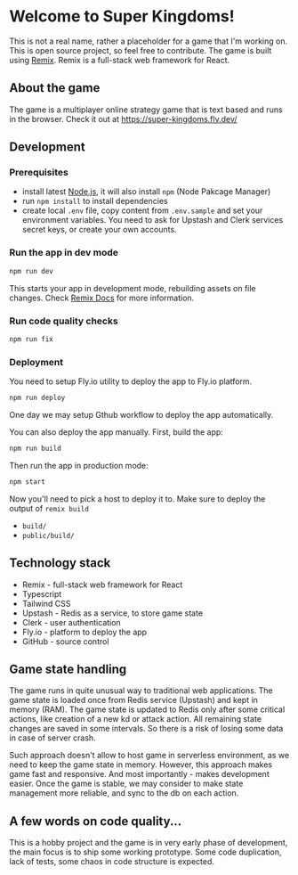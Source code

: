 # Welcome to Super Kingdoms!

This is not a real name, rather a placeholder for a game that I'm working on. 
This is open source project, so feel free to contribute.
The game is built using [Remix](https://remix.run). Remix is a full-stack web framework for React.

## About the game

The game is a multiplayer online strategy game that is text based and runs in the browser.
Check it out at https://super-kingdoms.fly.dev/

## Development

### Prerequisites

- install latest [Node.js](https://nodejs.org/en), it will also install `npm` (Node Pakcage Manager)
- run `npm install` to install dependencies
- create local `.env` file, copy content from `.env.sample` and set your environment variables.
  You need to ask for Upstash and Clerk services secret keys, or create your own accounts.

### Run the app in dev mode

```sh
npm run dev
```
This starts your app in development mode, rebuilding assets on file changes.
Check [Remix Docs](https://remix.run/docs) for more information.

### Run code quality checks

```sh
npm run fix
```

### Deployment

You need to setup Fly.io utility to deploy the app to Fly.io platform.

```sh
npm run deploy
```

One day we may setup Gthub workflow to deploy the app automatically.

You can also deploy the app manually. First, build the app:

```sh
npm run build
```

Then run the app in production mode:

```sh
npm start
```

Now you'll need to pick a host to deploy it to.
Make sure to deploy the output of `remix build`

- `build/`
- `public/build/`

## Technology stack

- Remix - full-stack web framework for React
- Typescript
- Tailwind CSS
- Upstash - Redis as a service, to store game state
- Clerk - user authentication
- Fly.io - platform to deploy the app
- GitHub - source control

## Game state handling

The game runs in quite unusual way to traditional web applications.
The game state is loaded once from Redis service (Upstash) and kept in memory (RAM).
The game state is updated to Redis only after some critical actions, like creation of a new kd or attack action.
All remaining state changes are saved in some intervals. So there is a risk of losing some data in case of server crash.

Such approach doesn't allow to host game in serverless environment, as we need to keep the game state in memory.
However, this approach makes game fast and responsive. And most importantly - makes development easier.
Once the game is stable, we may consider to make state management more reliable, and sync to the db on each action.

## A few words on code quality...

This is a hobby project and the game is in very early phase of development, the main focus is to ship some working prototype.
Some code duplication, lack of tests, some chaos in code structure is expected.
